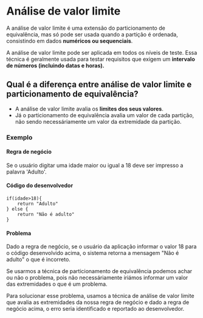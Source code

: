 # Análise de valor limite

A análise de valor limite é uma extensão do particionamento de equivalência, mas só pode ser usada quando a partição é ordenada, consistindo em dados **numéricos ou sequenciais**.

A análise de valor limite pode ser aplicada em todos os níveis de teste. Essa técnica é geralmente usada para testar requisitos que exigem um **intervalo de números (incluindo datas e horas).**

## Qual é a diferença entre **análise de valor limite** e **particionamento de equivalência**?

- A análise de valor limite avalia os **limites dos seus valores**.
- Já o particionamento de equivalência avalia um valor de cada partição, não sendo necessáriamente um valor da extremidade da partição.

### Exemplo

#### **Regra de negócio**

Se o usuário digitar uma idade maior ou igual a 18 deve ser impresso a palavra 'Adulto'.

#### Código do desenvolvedor

``` 
if(idade>18){
    return "Adulto"
} else {
    return "Não é adulto"
}
```

#### Problema

Dado a regra de negócio, se o usuário da aplicação informar o valor 18 para o código desenvolvido acima, o sistema retorna a mensagem "Não é adulto" o que é incorreto.

Se usarmos a técnica de particionamento de equivalência podemos achar ou não o problema, pois não necessáriamente iriámos informar um valor das extremidades o que é um problema.

Para solucionar esse problema, usamos a técnica de análise de valor limite que avalia as extremidades da nossa regra de negócio e dado a regra de negócio acima, o erro seria identificado e reportado ao desenvolvedor.